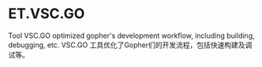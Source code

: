 # ET.VSC.GO
Tool VSC.GO optimized gopher's development workflow, including building, debugging, etc. VSC.GO 工具优化了Gopher们的开发流程，包括快速构建及调试等。
